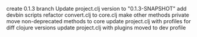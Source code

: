 create 0.1.3 branch
Update project.clj version to "0.1.3-SNAPSHOT"
add devbin scripts
refactor convert.clj to core.clj
make other methods private
move non-deprecated methods to core
update project.clj with profiles for diff clojure versions
update project.clj with plugins moved to dev profile


